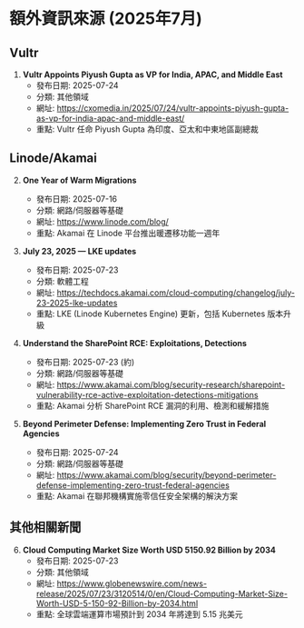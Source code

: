 # 額外資訊來源 (2025年7月)

## Vultr
1. **Vultr Appoints Piyush Gupta as VP for India, APAC, and Middle East**
   - 發布日期: 2025-07-24
   - 分類: 其他領域
   - 網址: https://cxomedia.in/2025/07/24/vultr-appoints-piyush-gupta-as-vp-for-india-apac-and-middle-east/
   - 重點: Vultr 任命 Piyush Gupta 為印度、亞太和中東地區副總裁

## Linode/Akamai
2. **One Year of Warm Migrations**
   - 發布日期: 2025-07-16
   - 分類: 網路/伺服器等基礎
   - 網址: https://www.linode.com/blog/
   - 重點: Akamai 在 Linode 平台推出暖遷移功能一週年

3. **July 23, 2025 — LKE updates**
   - 發布日期: 2025-07-23
   - 分類: 軟體工程
   - 網址: https://techdocs.akamai.com/cloud-computing/changelog/july-23-2025-lke-updates
   - 重點: LKE (Linode Kubernetes Engine) 更新，包括 Kubernetes 版本升級

4. **Understand the SharePoint RCE: Exploitations, Detections**
   - 發布日期: 2025-07-23 (約)
   - 分類: 網路/伺服器等基礎
   - 網址: https://www.akamai.com/blog/security-research/sharepoint-vulnerability-rce-active-exploitation-detections-mitigations
   - 重點: Akamai 分析 SharePoint RCE 漏洞的利用、檢測和緩解措施

5. **Beyond Perimeter Defense: Implementing Zero Trust in Federal Agencies**
   - 發布日期: 2025-07-24
   - 分類: 網路/伺服器等基礎
   - 網址: https://www.akamai.com/blog/security/beyond-perimeter-defense-implementing-zero-trust-federal-agencies
   - 重點: Akamai 在聯邦機構實施零信任安全架構的解決方案

## 其他相關新聞
6. **Cloud Computing Market Size Worth USD 5150.92 Billion by 2034**
   - 發布日期: 2025-07-23
   - 分類: 其他領域
   - 網址: https://www.globenewswire.com/news-release/2025/07/23/3120514/0/en/Cloud-Computing-Market-Size-Worth-USD-5-150-92-Billion-by-2034.html
   - 重點: 全球雲端運算市場預計到 2034 年將達到 5.15 兆美元


